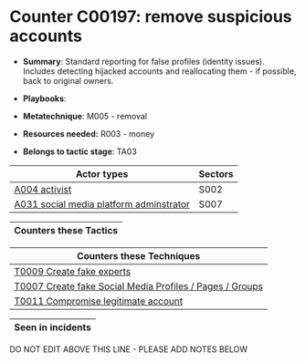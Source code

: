 # Counter C00197: remove suspicious accounts

* **Summary**: Standard reporting for false profiles (identity issues).  Includes detecting hijacked accounts and reallocating them - if possible, back to original owners. 

* **Playbooks**: 

* **Metatechnique**: M005 - removal

* **Resources needed:** R003 - money

* **Belongs to tactic stage**: TA03


| Actor types | Sectors |
| ----------- | ------- |
| [A004 activist](../generated_pages/actortypes/A004.md) | S002 |
| [A031 social media platform adminstrator](../generated_pages/actortypes/A031.md) | S007 |



| Counters these Tactics |
| ---------------------- |



| Counters these Techniques |
| ------------------------- |
| [T0009 Create fake experts](../generated_pages/techniques/T0009.md) |
| [T0007 Create fake Social Media Profiles / Pages / Groups](../generated_pages/techniques/T0007.md) |
| [T0011 Compromise legitimate account](../generated_pages/techniques/T0011.md) |



| Seen in incidents |
| ----------------- |


DO NOT EDIT ABOVE THIS LINE - PLEASE ADD NOTES BELOW